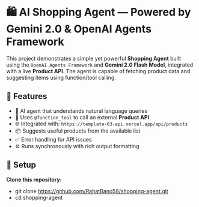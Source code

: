 # 🛍️ AI Shopping Agent — Powered by Gemini 2.0 & OpenAI Agents Framework

This project demonstrates a simple yet powerful **Shopping Agent** built using the `OpenAI Agents Framework` and **Gemini 2.0 Flash Model**, integrated with a live **Product API**. The agent is capable of fetching product data and suggesting items using function/tool calling.

## 🚀 Features
- 🤖 AI agent that understands natural language queries  
- 🔧 Uses `@function_tool` to call an external **Product API**
- 🌐 Integrated with: `https://template-03-api.vercel.app/api/products`
- 📦 Suggests useful products from the available list
- ✅ Error handling for API issues
- ⚙️ Runs synchronously with rich output formatting

## 🔑 Setup
**Clone this repository:**
- git clone https://github.com/RahatBano58/shopping-agent.git
- cd shopping-agent
